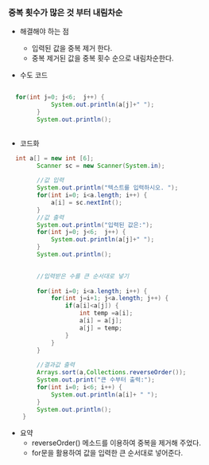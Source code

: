 ### 중복 횟수가 많은 것 부터 내림차순

* 해결해야 하는 점

  * 입력된 값을 중복 제거 한다.
  * 중복 제거된 값을 중복 횟수 순으로 내림차순한다.
  
* 수도 코드
~~~java

  for(int j=0; j<6;  j++) {
			System.out.println(a[j]+" ");
		}
		System.out.println();		
		


~~~


* 코드화
~~~java
  int a[] = new int [6];
		Scanner sc = new Scanner(System.in);
		
		//값 입력
		System.out.println("텍스트를 입력하시오. ");
		for(int i=0; i<a.length; i++) {
			a[i] = sc.nextInt();
		}
		//값 출력
		System.out.println("입력된 값은:");
		for(int j=0; j<6;  j++) {
			System.out.println(a[j]+" ");
		}
		System.out.println();		
		

		//입력받은 수를 큰 순서대로 넣기
	    
		for(int i=0; i<a.length; i++) {
			for(int j=i+1; j<a.length; j++) {
				if(a[i]<a[j]) {
					int temp =a[i];
					a[i] = a[j];
					a[j] = temp;
				}
			}
		}
		
		//결과값 출력
		Arrays.sort(a,Collections.reverseOrder());
		System.out.print("큰 수부터 출력:");
		for(int i=0; i<6; i++) {
			System.out.println(a[i]+ " ");
		}
		System.out.println();
	}

~~~

* 요약
  * reverseOrder() 메소드를 이용하여 중복을 제거해 주었다.
  * for문을 활용하여 값을 입력한 큰 순서대로 넣어준다.




